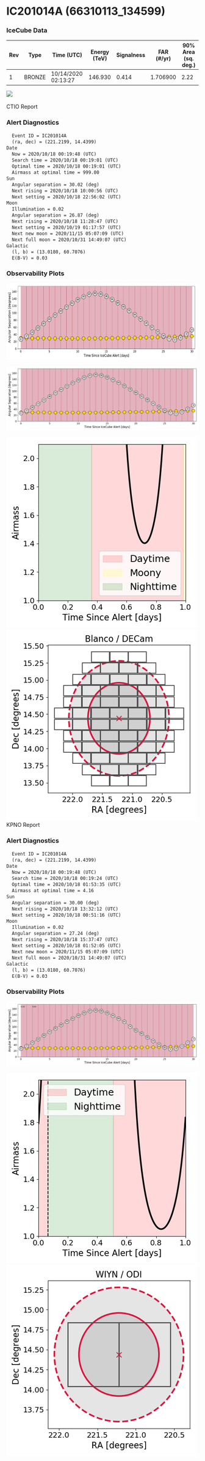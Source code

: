# IC201014A (66310113_134599)

### IceCube Data

| Rev | Type | Time (UTC) | Energy (TeV) | Signalness | FAR (#/yr) | 90% Area (sq. deg.) |
| --- | --- | --- | --- | --- | --- | --- |
| 1 | BRONZE | 10/14/2020  02:13:27 | 146.930 | 0.414 | 1.706900 | 2.22 |

![](skymap.png)

CTIO Report

### Alert Diagnostics

```Event
  Event ID = IC201014A
  (ra, dec) = (221.2199, 14.4399)
Date
  Now = 2020/10/18 00:19:48 (UTC)
  Search time = 2020/10/18 00:19:01 (UTC)
  Optimal time = 2020/10/18 00:19:01 (UTC)
  Airmass at optimal time = 999.00
Sun
  Angular separation = 30.02 (deg)
  Next rising = 2020/10/18 10:00:56 (UTC)
  Next setting = 2020/10/18 22:56:02 (UTC)
Moon
  Illumination = 0.02
  Angular separation = 26.87 (deg)
  Next rising = 2020/10/18 11:28:47 (UTC)
  Next setting = 2020/10/19 01:17:57 (UTC)
  Next new moon = 2020/11/15 05:07:09 (UTC)
  Next full moon = 2020/10/31 14:49:07 (UTC)
Galactic
  (l, b) = (13.0180, 60.7076)
  E(B-V) = 0.03
```
### Observability Plots

 <a href="https://rmorgan10.github.io/AlertMonitoring/IC201014A_1/CTIO_forecast.png" target="_blank">
  <img src="CTIO_forecast.png" alt="CTIO Forecast" style="width:500px;height:200px;">
</a> 

![](CTIO_forecast.png)

![](CTIO_airmass.png)
![](CTIO_fov.png)
KPNO Report

### Alert Diagnostics

```Event
  Event ID = IC201014A
  (ra, dec) = (221.2199, 14.4399)
Date
  Now = 2020/10/18 00:19:48 (UTC)
  Search time = 2020/10/18 00:19:24 (UTC)
  Optimal time = 2020/10/18 01:53:35 (UTC)
  Airmass at optimal time = 4.16
Sun
  Angular separation = 30.00 (deg)
  Next rising = 2020/10/18 13:32:12 (UTC)
  Next setting = 2020/10/18 00:51:16 (UTC)
Moon
  Illumination = 0.02
  Angular separation = 27.24 (deg)
  Next rising = 2020/10/18 15:37:47 (UTC)
  Next setting = 2020/10/18 01:52:05 (UTC)
  Next new moon = 2020/11/15 05:07:09 (UTC)
  Next full moon = 2020/10/31 14:49:07 (UTC)
Galactic
  (l, b) = (13.0180, 60.7076)
  E(B-V) = 0.03
```
### Observability Plots

![](KPNO_forecast.png)

![](KPNO_airmass.png)
![](KPNO_fov.png)
